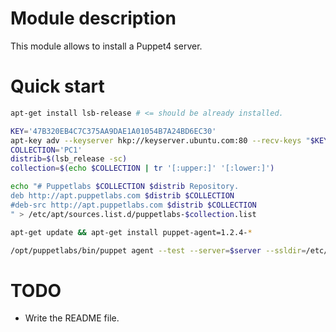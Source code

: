 # Module description

This module allows to install a Puppet4 server.


# Quick start

```sh
apt-get install lsb-release # <= should be already installed.

KEY='47B320EB4C7C375AA9DAE1A01054B7A24BD6EC30'
apt-key adv --keyserver hkp://keyserver.ubuntu.com:80 --recv-keys "$KEY"
COLLECTION='PC1'
distrib=$(lsb_release -sc)
collection=$(echo $COLLECTION | tr '[:upper:]' '[:lower:]')

echo "# Puppetlabs $COLLECTION $distrib Repository.
deb http://apt.puppetlabs.com $distrib $COLLECTION
#deb-src http://apt.puppetlabs.com $distrib $COLLECTION
" > /etc/apt/sources.list.d/puppetlabs-$collection.list

apt-get update && apt-get install puppet-agent=1.2.4-*

/opt/puppetlabs/bin/puppet agent --test --server=$server --ssldir=/etc/puppetlabs/puppet/sslagent
```




# TODO

* Write the README file.


